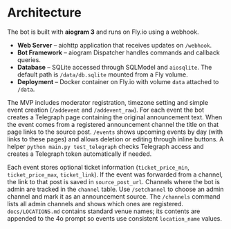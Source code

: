 # Architecture

The bot is built with **aiogram 3** and runs on Fly.io using a webhook.

- **Web Server** – aiohttp application that receives updates on `/webhook`.
- **Bot Framework** – aiogram Dispatcher handles commands and callback queries.
- **Database** – SQLite accessed through SQLModel and `aiosqlite`. The default
  path is `/data/db.sqlite` mounted from a Fly volume.
- **Deployment** – Docker container on Fly.io with volume `data` attached to
  `/data`.

The MVP includes moderator registration, timezone setting and simple event
creation (`/addevent` and `/addevent_raw`). For each event the bot creates a
Telegraph page containing the original announcement text. When the event comes
from a registered announcement channel the title on that page links to the
source post. `/events` shows upcoming events by day (with links to these pages)
and allows deletion or editing through inline buttons. A
helper `python main.py test_telegraph` checks Telegraph access and creates a
Telegraph token automatically if needed.

Each event stores optional ticket information (`ticket_price_min`, `ticket_price_max`, `ticket_link`). If the event was forwarded from a channel, the link to that post is saved in `source_post_url`.
Channels where the bot is admin are tracked in the `channel` table. Use `/setchannel` to choose an admin channel and mark it as an announcement source. The `/channels` command lists all admin channels and shows which ones are registered.
`docs/LOCATIONS.md` contains standard venue names; its contents are appended to the 4o prompt so events use consistent `location_name` values.
